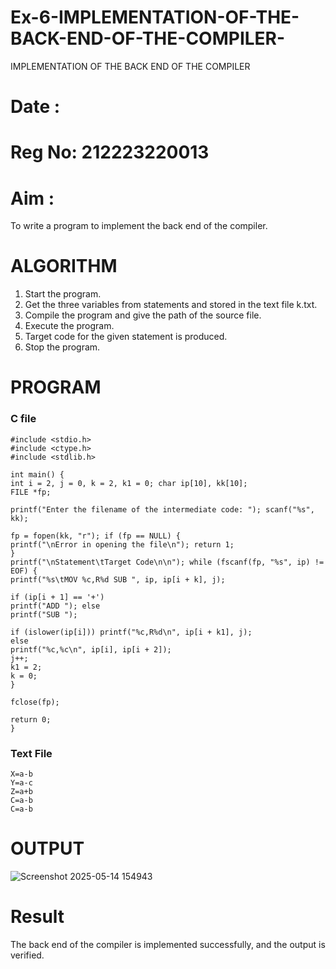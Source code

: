 # Ex-6-IMPLEMENTATION-OF-THE-BACK-END-OF-THE-COMPILER-
IMPLEMENTATION OF THE BACK END OF THE COMPILER 
# Date : 
# Reg No: 212223220013
# Aim :
To write a program to implement the back end of the compiler.
# ALGORITHM
1. Start the program.
2. Get the three variables from statements and stored in the text file k.txt.
3. Compile the program and give the path of the source file.
4. Execute the program.
5. Target code for the given statement is produced.
6. Stop the program.
# PROGRAM
### C file
```
#include <stdio.h> 
#include <ctype.h> 
#include <stdlib.h>

int main() {
int i = 2, j = 0, k = 2, k1 = 0; char ip[10], kk[10];
FILE *fp;

printf("Enter the filename of the intermediate code: "); scanf("%s", kk);

fp = fopen(kk, "r"); if (fp == NULL) {
printf("\nError in opening the file\n"); return 1;
}
printf("\nStatement\tTarget Code\n\n"); while (fscanf(fp, "%s", ip) != EOF) {
printf("%s\tMOV %c,R%d SUB ", ip, ip[i + k], j);

if (ip[i + 1] == '+')
printf("ADD "); else
printf("SUB ");

if (islower(ip[i])) printf("%c,R%d\n", ip[i + k1], j);
else
printf("%c,%c\n", ip[i], ip[i + 2]);
j++;
k1 = 2;
k = 0;
}

fclose(fp);
 
return 0;
}
```
### Text File
```
X=a-b 
Y=a-c 
Z=a+b 
C=a-b 
C=a-b
```
# OUTPUT
![Screenshot 2025-05-14 154943](https://github.com/user-attachments/assets/347e59a6-f192-46d4-aab8-27d3bb3579f4)

# Result
The back end of the compiler is implemented successfully, and the output is verified.
